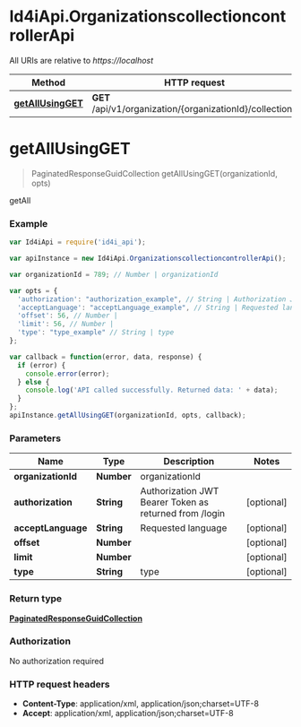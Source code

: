 # Id4iApi.OrganizationscollectioncontrollerApi

All URIs are relative to *https://localhost*

Method | HTTP request | Description
------------- | ------------- | -------------
[**getAllUsingGET**](OrganizationscollectioncontrollerApi.md#getAllUsingGET) | **GET** /api/v1/organization/{organizationId}/collections | getAll


<a name="getAllUsingGET"></a>
# **getAllUsingGET**
> PaginatedResponseGuidCollection getAllUsingGET(organizationId, opts)

getAll

### Example
```javascript
var Id4iApi = require('id4i_api');

var apiInstance = new Id4iApi.OrganizationscollectioncontrollerApi();

var organizationId = 789; // Number | organizationId

var opts = { 
  'authorization': "authorization_example", // String | Authorization JWT Bearer Token as returned from /login
  'acceptLanguage': "acceptLanguage_example", // String | Requested language
  'offset': 56, // Number | 
  'limit': 56, // Number | 
  'type': "type_example" // String | type
};

var callback = function(error, data, response) {
  if (error) {
    console.error(error);
  } else {
    console.log('API called successfully. Returned data: ' + data);
  }
};
apiInstance.getAllUsingGET(organizationId, opts, callback);
```

### Parameters

Name | Type | Description  | Notes
------------- | ------------- | ------------- | -------------
 **organizationId** | **Number**| organizationId | 
 **authorization** | **String**| Authorization JWT Bearer Token as returned from /login | [optional] 
 **acceptLanguage** | **String**| Requested language | [optional] 
 **offset** | **Number**|  | [optional] 
 **limit** | **Number**|  | [optional] 
 **type** | **String**| type | [optional] 

### Return type

[**PaginatedResponseGuidCollection**](PaginatedResponseGuidCollection.md)

### Authorization

No authorization required

### HTTP request headers

 - **Content-Type**: application/xml, application/json;charset=UTF-8
 - **Accept**: application/xml, application/json;charset=UTF-8

